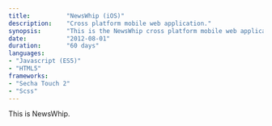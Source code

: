 ```yaml
---
title: 			"NewsWhip (iOS)"
description:	"Cross platform mobile web application."
synopsis:		"This is the NewsWhip cross platform mobile web application for Android and iOS."
date:			"2012-08-01"
duration:		"60 days"
languages: 		
- "Javascript (ES5)"
- "HTML5"
frameworks:
- "Secha Touch 2"
- "Scss"
---
```


This is NewsWhip.